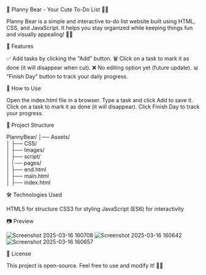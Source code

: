 🐻 Planny Bear - Your Cute To-Do List 📝💖

Planny Bear is a simple and interactive to-do list website built using HTML, CSS, and JavaScript. It helps you stay organized while keeping things fun and visually appealing! 🎀✨

🌟 Features

✅ Add tasks by clicking the "Add" button.
🗑️ Click on a task to mark it as done (it will disappear when cut).
❌ No editing option yet (future update).
📊 "Finish Day" button to track your daily progress.

🚀 How to Use

Open the index.html file in a browser.
Type a task and click Add to save it.
Click on a task to mark it as done (it will disappear).
Click Finish Day to track your progress.

📂 Project Structure

PlannyBear/
│── Assets/           
│   ├── CSS/        
│   ├── Images/      
│   ├── script/      
│
│── pages/           
│   ├── end.html      
│   ├── main.html     
│   ├── index.html  

🛠️ Technologies Used

HTML5 for structure
CSS3 for styling
JavaScript (ES6) for interactivity

📷 Preview

![Screenshot 2025-03-16 160708](https://github.com/user-attachments/assets/e3d95752-5884-4ea3-b62b-62f81f444a02)
![Screenshot 2025-03-16 160642](https://github.com/user-attachments/assets/1a212f3d-c769-45f5-80d1-b0b402c00fb2)
![Screenshot 2025-03-16 160657](https://github.com/user-attachments/assets/af208cc5-1c20-4eec-8cd0-2995d0c824cb)

📜 License

This project is open-source. Feel free to use and modify it! 🐻💖
